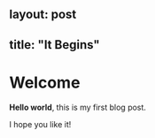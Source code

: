 layout: post
---

title:  "It Begins"
---

# Welcome

**Hello world**, this is my first blog post.

I hope you like it!
